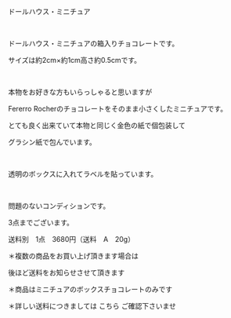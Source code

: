 <link rel="stylesheet" type="text/css" href="/assets/css/styles.css">

ドールハウス・ミニチュア

 

ドールハウス・ミニチュアの箱入りチョコレートです。

サイズは約2cm×約1cm高さ約0.5cmです。

<img alt="" src="http://blog.cnobi.jp/v1/blog/user/71e35865e9e62f3f9d70420d6124d2ab/1431806747"/>   

本物をお好きな方もいらっしゃると思いますが

Fererro Rocherのチョコレートをそのまま小さくしたミニチュアです。

とても良く出来ていて本物と同じく金色の紙で個包装して

グラシン紙で包んでいます。

<img alt="" src="http://blog.cnobi.jp/v1/blog/user/71e35865e9e62f3f9d70420d6124d2ab/1431806748"/>    

透明のボックスに入れてラベルを貼っています。

<img alt="" src="http://blog.cnobi.jp/v1/blog/user/71e35865e9e62f3f9d70420d6124d2ab/1431806749"/>   

問題のないコンディションです。

3点までございます。

送料別　1点　3680円（送料　A　20g）

＊複数の商品をお買い上げ頂きます場合は

後ほど送料をお知らせさせて頂きます

＊商品はミニチュアのボックスチョコレートのみです

＊詳しい送料につきましては
こちら
ご確認下さいませ
